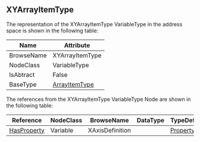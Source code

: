 <!-- objecttype -->
## XYArrayItemType
The representation of the XYArrayItemType VariableType in the address space is shown in the following table:  

|Name|Attribute|
|---|---|
|BrowseName|XYArrayItemType|
|NodeClass|VariableType|
|IsAbtract|False|
|BaseType|[ArrayItemType](../../../Part8/VariableTypes/ArrayItemType/readme.md)|

The references from the XYArrayItemType VariableType Node are shown in the following table:  

|Reference|NodeClass|BrowseName|DataType|TypeDefinition|ModellingRule|
|---|---|---|---|---|---|
|[HasProperty](../../../Part3/ReferenceTypes/HasProperty/readme.md)|Variable|XAxisDefinition||[PropertyType](../../Part5/VariableTypes/PropertyType/readme.md)|[Mandatory](../../Objects/Mandatory/readme.md)|

